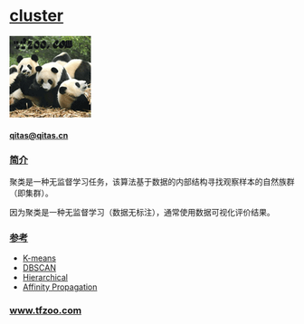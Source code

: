﻿# [cluster](https://github.com/tfzoo/cluster) 
[![sites](tfzoo/tfzoo.png)](http://www.tfzoo.com)
####   qitas@qitas.cn
### [简介](https://github.com/tfzoo/cluster/wiki) 

聚类是一种无监督学习任务，该算法基于数据的内部结构寻找观察样本的自然族群（即集群）。

因为聚类是一种无监督学习（数据无标注），通常使用数据可视化评价结果。

### [参考](tfzoo/) 

* [K-means](https://github.com/src-d/kmcuda) 
* [DBSCAN](https://github.com/mhahsler/dbscan) 
* [Hierarchical](https://github.com/richliao/textClassifier) 
* [Affinity Propagation](https://github.com/GGiecold/Concurrent_AP) 


###  www.tfzoo.com

